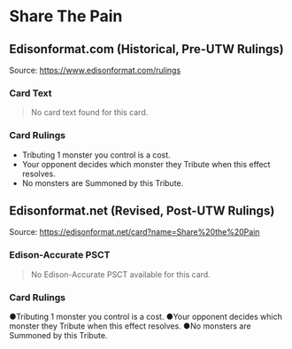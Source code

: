 # Share The Pain

## Edisonformat.com (Historical, Pre-UTW Rulings)

Source: https://www.edisonformat.com/rulings

### Card Text

> No card text found for this card.

### Card Rulings

*   Tributing 1 monster you control is a cost.
*   Your opponent decides which monster they Tribute when this effect resolves.
*   No monsters are Summoned by this Tribute.

## Edisonformat.net (Revised, Post-UTW Rulings)

Source: https://edisonformat.net/card?name=Share%20the%20Pain

### Edison-Accurate PSCT

> No Edison-Accurate PSCT available for this card.

### Card Rulings

●Tributing 1 monster you control is a cost.
●Your opponent decides which monster they Tribute when this effect resolves.
●No monsters are Summoned by this Tribute.
            
